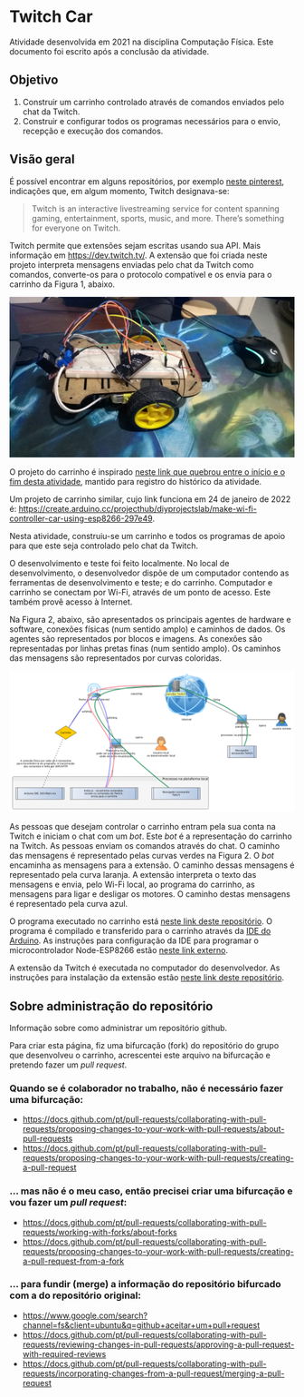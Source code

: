 # Twitch Car

Atividade desenvolvida em 2021 na disciplina Computação Física. Este documento foi escrito após a conclusão da atividade.

## Objetivo

1. Construir um carrinho controlado através de comandos enviados pelo chat da Twitch.
2. Construir e configurar todos os programas necessários para o envio, recepção e execução dos comandos. 

## Visão geral

É possível encontrar em alguns repositórios, por exemplo [neste pinterest](https://br.pinterest.com/pin/twitch--1034631714365131958/), indicações que, em algum momento, Twitch designava-se:

> Twitch is an interactive livestreaming service for content spanning gaming, entertainment, sports, music, and more. There’s something for everyone on Twitch.

Twitch permite que extensões sejam escritas usando sua API. Mais informação em https://dev.twitch.tv/. A extensão que foi criada neste projeto interpreta mensagens enviadas pelo chat da Twitch como comandos, converte-os para o protocolo compatível e os envia para o carrinho da Figura 1, abaixo.

![Figura 1 - Carrinho](Carrinho_1.jpeg)

O projeto do carrinho é inspirado [neste link que quebrou entre o início e o fim desta atividade](https://www.google.com/url?sa=t&rct=j&q=&esrc=s&source=web&cd=&cad=rja&uact=8&ved=2ahUKEwjw6Mnj7Mr1AhVKq5UCHdNFAbIQtwJ6BAgEEAM&url=https%3A%2F%2Frees52.com%2Flearn%2F4905-make-an-iot-based-robotic-wi-fi-car-using-l298n-motor-driver-module-and-nodemcu-esp8266-12e-wi-fi-board-kt563&usg=AOvVaw1y_-E6ML47z2CN_GjWlkH_), mantido para registro do histórico da atividade.

Um projeto de carrinho similar, cujo link funciona em 24 de janeiro de 2022 é: https://create.arduino.cc/projecthub/diyprojectslab/make-wi-fi-controller-car-using-esp8266-297e49.

Nesta atividade, construiu-se um carrinho e todos os programas de apoio para que este seja controlado pelo chat da Twitch.

O desenvolvimento e teste foi feito localmente. No local de desenvolvimento, o desenvolvedor dispõe de um computador contendo as ferramentas de desenvolvimento e teste; e do carrinho. Computador e carrinho se conectam por Wi-Fi, através de um ponto de acesso. Este também provê acesso à Internet.


Na Figura 2, abaixo, são apresentados os principais agentes de hardware e software, conexões físicas (num sentido amplo) e caminhos de dados. Os agentes são representados por blocos e imagens. As conexões são representadas por linhas pretas finas (num sentido amplo). Os caminhos das mensagens são representados por curvas coloridas.

![Figura 2 - TwitchCar-FisicoProcessosCompProtocolos](./TwitchCar-FisicoProcessosCompProtocolos.png)


As pessoas que desejam controlar o carrinho entram pela sua conta na Twitch e iniciam o chat com um *bot*. Este *bot* é a representação do carrinho na Twitch. As pessoas enviam os comandos através do chat. O caminho das mensagens é representado pelas curvas verdes na Figura 2. O *bot* encaminha as mensagens para a extensão. O caminho dessas mensagens é representado pela curva laranja. A extensão interpreta o texto das mensagens e envia, pelo Wi-Fi local, ao programa do carrinho, as mensagens para ligar e desligar os motores. O caminho destas mensagens é representado pela curva azul.

O programa executado no carrinho está [neste link deste repositório](./Arduino). O programa é compilado e transferido para o carrinho através da [IDE do Arduino](https://www.arduino.cc/). As instruções para configuração da IDE para programar o microcontrolador Node-ESP8266 estão [neste link externo](https://github.com/FNakano/CFA/tree/master/componentes/controladores/ESP#configurar-arduinoide-para-programar-o-esp8266-ou-o-esp32).

A extensão da Twitch é executada no computador do desenvolvedor. As instruções para instalação da extensão estão [neste link deste repositório](./Js).

## Sobre administração do repositório

Informação sobre como administrar um repositório github. 

Para criar esta página, fiz uma bifurcação (fork) do repositório do grupo que desenvolveu o carrinho, acrescentei este arquivo na bifurcação e pretendo fazer um *pull request*.

### Quando se é colaborador no trabalho, não é necessário fazer uma bifurcação:

- https://docs.github.com/pt/pull-requests/collaborating-with-pull-requests/proposing-changes-to-your-work-with-pull-requests/about-pull-requests
- https://docs.github.com/pt/pull-requests/collaborating-with-pull-requests/proposing-changes-to-your-work-with-pull-requests/creating-a-pull-request

### ... mas não é o meu caso, então precisei criar uma bifurcação e vou fazer um *pull request*:

- https://docs.github.com/pt/pull-requests/collaborating-with-pull-requests/working-with-forks/about-forks
- https://docs.github.com/pt/pull-requests/collaborating-with-pull-requests/proposing-changes-to-your-work-with-pull-requests/creating-a-pull-request-from-a-fork

### ... para fundir (merge) a informação do repositório bifurcado com a do repositório original:

- https://www.google.com/search?channel=fs&client=ubuntu&q=github+aceitar+um+pull+request
- https://docs.github.com/pt/pull-requests/collaborating-with-pull-requests/reviewing-changes-in-pull-requests/approving-a-pull-request-with-required-reviews
- https://docs.github.com/pt/pull-requests/collaborating-with-pull-requests/incorporating-changes-from-a-pull-request/merging-a-pull-request

